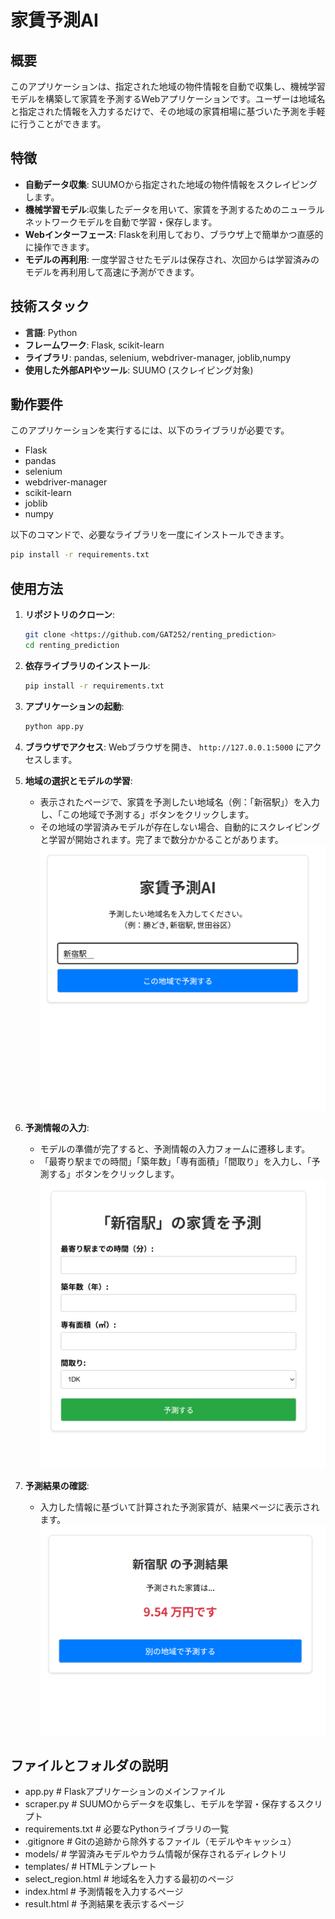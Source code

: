 # 家賃予測AI

## 概要

このアプリケーションは、指定された地域の物件情報を自動で収集し、機械学習モデルを構築して家賃を予測するWebアプリケーションです。ユーザーは地域名と指定された情報を入力するだけで、その地域の家賃相場に基づいた予測を手軽に行うことができます。

## 特徴

* **自動データ収集**: SUUMOから指定された地域の物件情報をスクレイピングします。
* **機械学習モデル**:収集したデータを用いて、家賃を予測するためのニューラルネットワークモデルを自動で学習・保存します。
* **Webインターフェース**: Flaskを利用しており、ブラウザ上で簡単かつ直感的に操作できます。
* **モデルの再利用**: 一度学習させたモデルは保存され、次回からは学習済みのモデルを再利用して高速に予測ができます。

## 技術スタック
* **言語**: Python
* **フレームワーク**: Flask, scikit-learn
* **ライブラリ**: pandas, selenium, webdriver-manager, joblib,numpy
* **使用した外部APIやツール**: SUUMO (スクレイピング対象)

## 動作要件

このアプリケーションを実行するには、以下のライブラリが必要です。

* Flask
* pandas
* selenium
* webdriver-manager
* scikit-learn
* joblib
* numpy

以下のコマンドで、必要なライブラリを一度にインストールできます。

```bash
pip install -r requirements.txt
```
## 使用方法

1.  **リポジトリのクローン**:
    ```bash
    git clone <https://github.com/GAT252/renting_prediction>
    cd renting_prediction
    ```

2.  **依存ライブラリのインストール**:
    ```bash
    pip install -r requirements.txt
    ```

3.  **アプリケーションの起動**:
    ```bash
    python app.py
    ```

4.  **ブラウザでアクセス**:
    Webブラウザを開き、 `http://127.0.0.1:5000` にアクセスします。

5.  **地域の選択とモデルの学習**:
    * 表示されたページで、家賃を予測したい地域名（例：「新宿駅」）を入力し、「この地域で予測する」ボタンをクリックします。
    * その地域の学習済みモデルが存在しない場合、自動的にスクレイピングと学習が開始されます。完了まで数分かかることがあります。
![システム構成図](images\select_region.png)

6.  **予測情報の入力**:
    * モデルの準備が完了すると、予測情報の入力フォームに遷移します。
    * 「最寄り駅までの時間」「築年数」「専有面積」「間取り」を入力し、「予測する」ボタンをクリックします。
![システム構成図](images\info_select.png)
7.  **予測結果の確認**:
    * 入力した情報に基づいて計算された予測家賃が、結果ページに表示されます。
![システム構成図](images\prediction.png)
## ファイルとフォルダの説明

* app.py                  # Flaskアプリケーションのメインファイル
* scraper.py              # SUUMOからデータを収集し、モデルを学習・保存するスクリプト
* requirements.txt        # 必要なPythonライブラリの一覧
* .gitignore              # Gitの追跡から除外するファイル（モデルやキャッシュ）
* models/                 # 学習済みモデルやカラム情報が保存されるディレクトリ
* templates/              # HTMLテンプレート
* select_region.html  # 地域名を入力する最初のページ
* index.html          # 予測情報を入力するページ
* result.html         # 予測結果を表示するページ